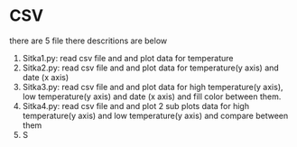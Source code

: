 # CSV
there are 5 file there descritions are below

1. Sitka1.py: read csv file and and plot data for temperature
2. Sitka2.py: read csv file and and plot data for temperature(y axis) and date (x axis)
3. Sitka3.py: read csv file and and plot data for high temperature(y axis), low temperature(y axis) and date (x axis) and fill color between them.
4. Sitka4.py: read csv file and and plot 2 sub plots data for high temperature(y axis) and low temperature(y axis) and compare between them
5. S

